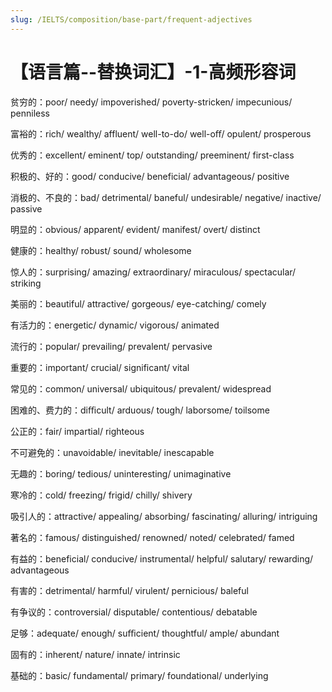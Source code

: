 ```yaml
---
slug: /IELTS/composition/base-part/frequent-adjectives
---
```



# 【语言篇--替换词汇】-1-高频形容词

贫穷的：poor/ needy/ impoverished/ poverty-stricken/ impecunious/ penniless

富裕的：rich/ wealthy/ affluent/ well-to-do/ well-oﬀ/ opulent/ prosperous

优秀的：excellent/ eminent/ top/ outstanding/ preeminent/ first-class

积极的、好的：good/ conducive/ beneficial/ advantageous/ positive

消极的、不良的：bad/ detrimental/ baneful/ undesirable/ negative/ inactive/ passive

明显的：obvious/ apparent/ evident/ manifest/ overt/ distinct

健康的：healthy/ robust/ sound/ wholesome

惊人的：surprising/ amazing/ extraordinary/ miraculous/ spectacular/ striking

美丽的：beautiful/ attractive/ gorgeous/ eye-catching/ comely

有活力的：energetic/ dynamic/ vigorous/ animated

流行的：popular/ prevailing/ prevalent/ pervasive

重要的：important/ crucial/ significant/ vital

常见的：common/ universal/ ubiquitous/ prevalent/ widespread

困难的、费力的：diﬃcult/ arduous/ tough/ laborsome/ toilsome

公正的：fair/ impartial/ righteous

不可避免的：unavoidable/ inevitable/ inescapable

无趣的：boring/ tedious/ uninteresting/ unimaginative

寒冷的：cold/ freezing/ frigid/ chilly/ shivery

吸引人的：attractive/ appealing/ absorbing/ fascinating/ alluring/ intriguing

著名的：famous/ distinguished/ renowned/ noted/ celebrated/ famed

有益的：beneficial/ conducive/ instrumental/ helpful/ salutary/ rewarding/ advantageous

有害的：detrimental/ harmful/ virulent/ pernicious/ baleful

有争议的：controversial/ disputable/ contentious/ debatable

足够：adequate/ enough/ suﬃcient/ thoughtful/ ample/ abundant

固有的：inherent/ nature/ innate/ intrinsic

基础的：basic/ fundamental/ primary/ foundational/ underlying
